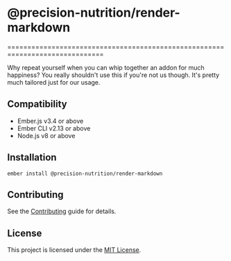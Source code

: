 # @precision-nutrition/render-markdown
==============================================================================

Why repeat yourself when you can whip together an addon for much happiness? You
really shouldn't use this if you're not us though. It's pretty much tailored
just for our usage.


Compatibility
------------------------------------------------------------------------------

* Ember.js v3.4 or above
* Ember CLI v2.13 or above
* Node.js v8 or above


Installation
------------------------------------------------------------------------------

```
ember install @precision-nutrition/render-markdown
```


Contributing
------------------------------------------------------------------------------

See the [Contributing](CONTRIBUTING.md) guide for details.


License
------------------------------------------------------------------------------

This project is licensed under the [MIT License](LICENSE.md).
